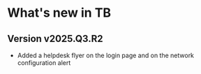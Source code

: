 # What's new in TB

## Version v2025.Q3.R2

>
- Added a helpdesk flyer on the login page and on the network configuration alert